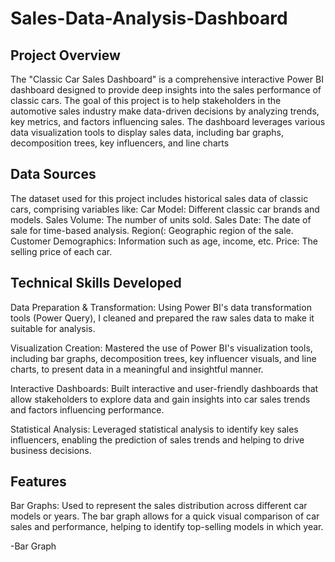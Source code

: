 # Sales-Data-Analysis-Dashboard

## Project Overview
The "Classic Car Sales Dashboard" is a comprehensive interactive Power BI dashboard designed to provide deep insights into the sales performance of classic cars. The goal of this project is to help stakeholders in the automotive sales industry make data-driven decisions by analyzing trends, key metrics, and factors influencing sales. The dashboard leverages various data visualization tools to display sales data, including bar graphs, decomposition trees, key influencers, and line charts

## Data Sources
The dataset used for this project includes historical sales data of classic cars, comprising variables like:
Car Model: Different classic car brands and models.
Sales Volume: The number of units sold.
Sales Date: The date of sale for time-based analysis.
Region(: Geographic region of the sale.
Customer Demographics: Information such as age, income, etc.
Price: The selling price of each car.

## Technical Skills Developed
Data Preparation & Transformation:
Using Power BI's data transformation tools (Power Query), I cleaned and prepared the raw sales data to make it suitable for analysis.

Visualization Creation:
Mastered the use of Power BI's visualization tools, including bar graphs, decomposition trees, key influencer visuals, and line charts, to present data in a meaningful and insightful manner.

Interactive Dashboards:
Built interactive and user-friendly dashboards that allow stakeholders to explore data and gain insights into car sales trends and factors influencing performance.

Statistical Analysis:
Leveraged statistical analysis to identify key sales influencers, enabling the prediction of sales trends and helping to drive business decisions.


## Features
Bar Graphs:
Used to represent the sales distribution across different car models or years. The bar graph allows for a quick visual comparison of car sales and performance, helping to identify top-selling models in which year.

-<a herps="https://github.com/QueryKnight/Sales-Data-Analysis-Dashboard/blob/main/Claasic%20Car%20Dashboard.png">Bar Graph<a/>
